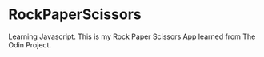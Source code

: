 # RockPaperScissors
Learning Javascript. This is my Rock Paper Scissors App learned from The Odin Project. 

